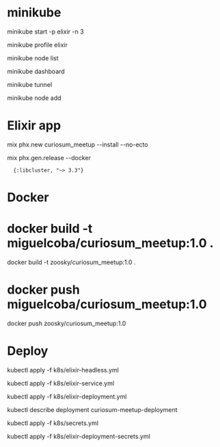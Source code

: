 # minikube

minikube start -p elixir -n 3

minikube profile elixir

minikube node list

minikube dashboard

minikube tunnel

minikube node add

# Elixir app

mix phx.new curiosum_meetup --install --no-ecto

mix phx.gen.release --docker

      {:libcluster, "~> 3.3"}


# Docker

# docker build -t miguelcoba/curiosum_meetup:1.0 .
docker build -t zoosky/curiosum_meetup:1.0 .

# docker push miguelcoba/curiosum_meetup:1.0
docker push zoosky/curiosum_meetup:1.0

# Deploy

kubectl apply -f k8s/elixir-headless.yml

kubectl apply -f k8s/elixir-service.yml

kubectl apply -f k8s/elixir-deployment.yml

kubectl describe deployment curiosum-meetup-deployment

kubectl apply -f k8s/secrets.yml

kubectl apply -f k8s/elixir-deployment-secrets.yml
